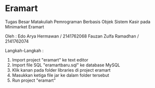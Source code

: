 # Eramart
Tugas Besar Matakuliah Pemrograman Berbasis Objek
Sistem Kasir pada Minimarket Eramart

Oleh :
Edo Arya Hermawan / 2141762068
Fauzan Zulfa Ramadhan / 2141762074

Langkah-Langkah :
1. Import project "eramart" ke text editor
2. Import file SQL "eramartbaru.sql" ke database MySQL
3. Klik kanan pada folder libraries di project eramart
4. Masukkan ketiga file jar ke dalam folder tersebut
5. Run project "eramart"
